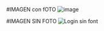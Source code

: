 #IMAGEN con fOTO
![image](https://github.com/user-attachments/assets/b90a13bf-7c90-497c-ab6a-8d7df507dee8)

#IMAGEN SIN FOTO
![Login sin font](https://github.com/user-attachments/assets/f711edc1-5e7b-4add-9d99-3f08eef01232)


